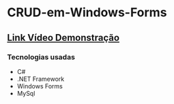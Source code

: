 # CRUD-em-Windows-Forms
## <a href="https://www.youtube.com/watch?v=ZVo5sihvPn4&t">Link Vídeo Demonstração</a>
### Tecnologias usadas
<ul>
  <li>C#</li>
  <li>.NET Framework</li>
  <li>Windows Forms</li>
  <li>MySql</li>
</ul>
